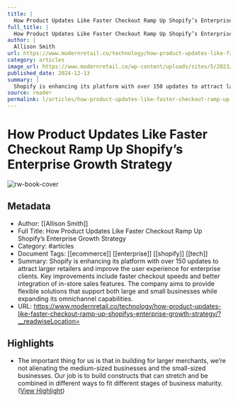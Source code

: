 ```yaml
---
title: |
  How Product Updates Like Faster Checkout Ramp Up Shopify’s Enterprise Growth Strategy
full_title: |
  How Product Updates Like Faster Checkout Ramp Up Shopify’s Enterprise Growth Strategy
author: |
  Allison Smith
url: https://www.modernretail.co/technology/how-product-updates-like-faster-checkout-ramp-up-shopifys-enterprise-growth-strategy/?__readwiseLocation=
category: articles
image_url: https://www.modernretail.co/wp-content/uploads/sites/5/2023/03/IMG_8806-e1706725087222.jpg
published_date: 2024-12-13
summary: |
  Shopify is enhancing its platform with over 150 updates to attract larger retailers and improve the user experience for enterprise clients. Key improvements include faster checkout speeds and better integration of in-store sales features. The company aims to provide flexible solutions that support both large and small businesses while expanding its omnichannel capabilities.
source: reader
permalink: l/articles/how-product-updates-like-faster-checkout-ramp-up-shopify-s-enterprise-growth-strategy
---
```

# How Product Updates Like Faster Checkout Ramp Up Shopify’s Enterprise Growth Strategy

![rw-book-cover](https://www.modernretail.co/wp-content/uploads/sites/5/2023/03/IMG_8806-e1706725087222.jpg)

## Metadata
- Author: [[Allison Smith]]
- Full Title: How Product Updates Like Faster Checkout Ramp Up Shopify’s Enterprise Growth Strategy
- Category: #articles
- Document Tags: [[ecommerce]] [[enterprise]] [[shopify]] [[tech]] 
- Summary: Shopify is enhancing its platform with over 150 updates to attract larger retailers and improve the user experience for enterprise clients. Key improvements include faster checkout speeds and better integration of in-store sales features. The company aims to provide flexible solutions that support both large and small businesses while expanding its omnichannel capabilities.
- URL: https://www.modernretail.co/technology/how-product-updates-like-faster-checkout-ramp-up-shopifys-enterprise-growth-strategy/?__readwiseLocation=

## Highlights
- The important thing for us is that in building for larger merchants, we’re not alienating the medium-sized businesses and the small-sized businesses. Our job is to build constructs that can stretch and be combined in different ways to fit different stages of business maturity. ([View Highlight](https://read.readwise.io/read/01jg3z6wsjncw02vr2zj3cp59p))


